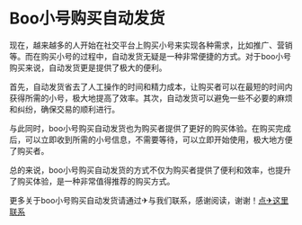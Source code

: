 # Boo小号购买自动发货

现在，越来越多的人开始在社交平台上购买小号来实现各种需求，比如推广、营销等。而在购买小号的过程中，自动发货无疑是一种非常便捷的方式。对于boo小号购买来说，自动发货更是提供了极大的便利。

首先，自动发货省去了人工操作的时间和精力成本，让购买者可以在最短的时间内获得所需的小号，极大地提高了效率。其次，自动发货可以避免一些不必要的麻烦和纠纷，确保交易的顺利进行。

与此同时，boo小号购买自动发货也为购买者提供了更好的购买体验。在购买完成后，可以立即收到所需的小号信息，不需要等待，可以立即开始使用，极大地方便了购买者。

总的来说，boo小号购买自动发货的方式不仅为购买者提供了便利和效率，也提升了购买体验，是一种非常值得推荐的购买方式。

更多关于boo小号购买自动发货请通过✈与我们联系，感谢阅读，谢谢！[点✈这里联系](https://sms.k02.cc)
